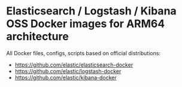 # Elasticsearch / Logstash / Kibana OSS Docker images for ARM64 architecture
All Docker files, configs, scripts based on official distributions:
- https://github.com/elastic/elasticsearch-docker
- https://github.com/elastic/logstash-docker
- https://github.com/elastic/kibana-docker
